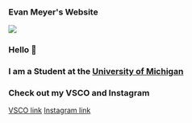 
<html lang="en">
<head>
  <title>Boredom has set in as Day 9 of Quarantine has rolled around </title>
  <meta charset="utf-8">
  <meta name="viewport" content="width=device-width, initial-scale=1">
</head>
<body>

<h3> Evan Meyer's Website </h3>
<img src="IMG/dog.jpg">
<h3>Hello 🤠</h3>
<h3>I am a Student at the <a href="https://www.youtube.com/watch?v=HOpwtDDzi8Y">University of Michigan</a></h3>
<h3>Check out my VSCO and Instagram </h3>
<a href="https://vsco.co/evanmeyer11/images/1">VSCO link</a>
<a href="https://www.instagram.com/evanmeyer11/">Instagram link</a>

</body>
</html>
<link rel="stylesheet" href="style.css" />
